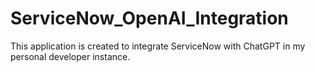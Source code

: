 # ServiceNow_OpenAI_Integration
This application is created to integrate ServiceNow with ChatGPT in my personal developer instance.
